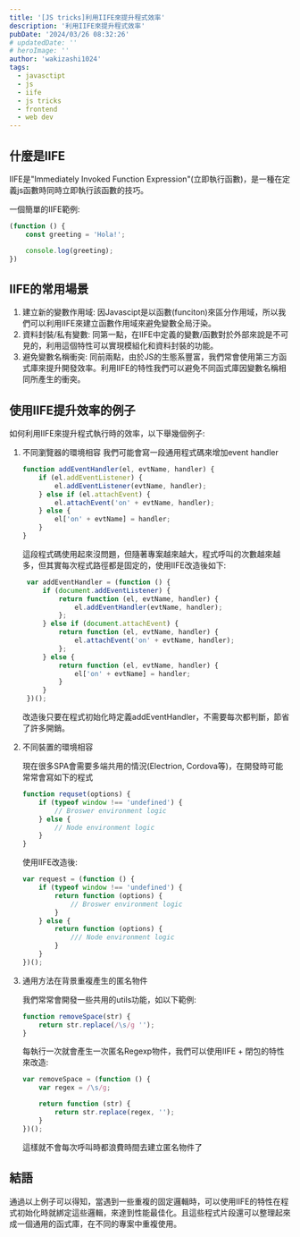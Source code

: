 ```yaml
---
title: '[JS tricks]利用IIFE來提升程式效率'
description: '利用IIFE來提升程式效率'
pubDate: '2024/03/26 08:32:26'
# updatedDate: ''
# heroImage: ''
author: 'wakizashi1024'
tags:
  - javasctipt
  - js
  - iife
  - js tricks
  - frontend
  - web dev
---
```

## 什麼是IIFE

IIFE是"Immediately Invoked Function Expression"(立即執行函數)，是一種在定義js函數時同時立即執行該函數的技巧。

一個簡單的IIFE範例:

```javascript
(function () {
    const greeting = 'Hola!';

    console.log(greeting);
})
```

## IIFE的常用場景

1. 建立新的變數作用域: 因Javascipt是以函數(funciton)來區分作用域，所以我們可以利用IIFE來建立函數作用域來避免變數全局汙染。
2. 資料封裝/私有變數: 同第一點，在IIFE中定義的變數/函數對於外部來說是不可見的，利用這個特性可以實現模組化和資料封裝的功能。
3. 避免變數名稱衝突: 同前兩點，由於JS的生態系豐富，我們常會使用第三方函式庫來提升開發效率。利用IIFE的特性我們可以避免不同函式庫因變數名稱相同所產生的衝突。

## 使用IIFE提升效率的例子

如何利用IIFE來提升程式執行時的效率，以下舉幾個例子:

1. 不同瀏覽器的環境相容
   我們可能會寫一段通用程式碼來增加event handler

   ```javascript
   function addEventHandler(el, evtName, handler) {
       if (el.addEventListener) {
           el.addEventListener(evtName, handler);
       } else if (el.attachEvent) {
           el.attachEvent('on' + evtName, handler);
       } else {
           el['on' + evtName] = handler;
       }
   }
   ```

   這段程式碼使用起來沒問題，但隨著專案越來越大，程式呼叫的次數越來越多，但其實每次程式路徑都是固定的，使用IIFE改造後如下:

   ```javascript
    var addEventHandler = (function () {
        if (document.addEventListener) {
            return function (el, evtName, handler) {
                el.addEventHandler(evtName, handler);
            };
        } else if (document.attachEvent) {
            return function (el, evtName, handler) {
                el.attachEvent('on' + evtName, handler);
            };
        } else {
            return function (el, evtName, handler) {
                el['on' + evtName] = handler;
            }
        }
    })();
   ```

   改造後只要在程式初始化時定義addEventHandler，不需要每次都判斷，節省了許多開銷。
2. 不同裝置的環境相容

   現在很多SPA會需要多端共用的情況(Electrion, Cordova等)，在開發時可能常常會寫如下的程式

   ```javascript
   function requset(options) {
       if (typeof window !== 'undefined') {
           // Broswer environment logic
       } else {
           // Node environment logic 
       }
   }
   ```

   使用IIFE改造後:

   ```javascript
   var request = (function () {
       if (typeof window !== 'undefined') {
           return function (options) {
               // Broswer environment logic
           }
       } else {
           return function (options) {
               /// Node environment logic 
           }
       }
   })();
   ```
3. 通用方法在背景重複產生的匿名物件

   我們常常會開發一些共用的utils功能，如以下範例:

   ```javascript
   function removeSpace(str) {
       return str.replace(/\s/g '');
   }
   ```

   每執行一次就會產生一次匿名Regexp物件，我們可以使用IIFE + 閉包的特性來改造:

   ```javascript
   var removeSpace = (function () {
       var regex = /\s/g;

       return function (str) {
           return str.replace(regex, '');
       }
   })();
   ```

   這樣就不會每次呼叫時都浪費時間去建立匿名物件了

## 結語

通過以上例子可以得知，當遇到一些重複的固定邏輯時，可以使用IIFE的特性在程式初始化時就綁定這些邏輯，來達到性能最佳化。且這些程式片段還可以整理起來成一個通用的函式庫，在不同的專案中重複使用。
